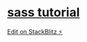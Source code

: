 # [sass tutorial](https://www.youtube.com/watch?v=roywYSEPSvc)  

[Edit on StackBlitz ⚡️](https://stackblitz.com/edit/web-platform-xfagfs)

